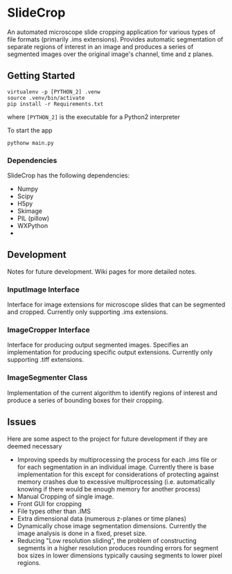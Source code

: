 # SlideCrop
An automated microscope slide cropping application for various types of file formats (primarily .ims extensions). Provides automatic segmentation of separate regions of interest in an image and produces a series of segmented images over the original image's channel, time and z planes. 

## Getting Started
```
virtualenv -p [PYTHON_2] .venw
source .venv/bin/activate
pip install -r Requirements.txt
```
where `[PYTHON_2]` is the executable for a Python2 interpreter 

To start the app
```
pythonw main.py
```

### Dependencies
SlideCrop has the following dependencies: 
* Numpy
* Scipy
* H5py
* Skimage
* PIL (pillow)
* WXPython
*

## Development
Notes for future development. Wiki pages for more detailed notes. 

### InputImage Interface
Interface for image extensions for microscope slides that can be segmented and cropped. Currently only supporting .ims extensions. 

### ImageCropper Interface
Interface for producing output segmented images. Specifies an implementation for producing specific output extensions. Currently only supporting .tiff extensions. 

### ImageSegmenter Class
Implementation of the current algorithm to identify regions of interest and produce a series of bounding boxes for their cropping. 

## Issues
Here are some aspect to the project for future development if they are deemed necessary
* Improving speeds by multiprocessing the process for each .ims file or for each segmentation in an individual image.
Currently there is base implementation for this except for considerations of protecting against memory crashes due to
excessive multiprocessing (i.e. automatically knowing if there would be enough memory for another process)
* Manual Cropping of single image.
* Front GUI for cropping
* File types other than .IMS
* Extra dimensional data (numerous z-planes or time planes)
* Dynamically chose image segmentation dimensions. Currently the image analysis is done in a fixed, preset size.
* Reducing "Low resolution sliding", the problem of constructing segments in a higher resolution produces rounding
errors for segment box sizes in lower dimensions typically causing segments to lower pixel regions.

